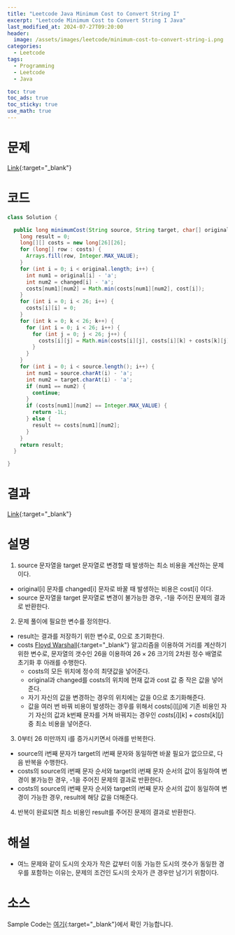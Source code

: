```yaml
---
title: "Leetcode Java Minimum Cost to Convert String I"
excerpt: "Leetcode Minimum Cost to Convert String I Java"
last_modified_at: 2024-07-27T09:20:00
header:
  image: /assets/images/leetcode/minimum-cost-to-convert-string-i.png
categories:
  - Leetcode
tags:
  - Programming
  - Leetcode
  - Java

toc: true
toc_ads: true
toc_sticky: true
use_math: true
---
```

# 문제
[Link](https://leetcode.com/problems/minimum-cost-to-convert-string-i/){:target="_blank"}

# 코드
```java
class Solution {

  public long minimumCost(String source, String target, char[] original, char[] changed, int[] cost) {
    long result = 0;
    long[][] costs = new long[26][26];
    for (long[] row : costs) {
      Arrays.fill(row, Integer.MAX_VALUE);
    }
    for (int i = 0; i < original.length; i++) {
      int num1 = original[i] - 'a';
      int num2 = changed[i] - 'a';
      costs[num1][num2] = Math.min(costs[num1][num2], cost[i]);
    }
    for (int i = 0; i < 26; i++) {
      costs[i][i] = 0;
    }
    for (int k = 0; k < 26; k++) {
      for (int i = 0; i < 26; i++) {
        for (int j = 0; j < 26; j++) {
          costs[i][j] = Math.min(costs[i][j], costs[i][k] + costs[k][j]);
        }
      }
    }
    for (int i = 0; i < source.length(); i++) {
      int num1 = source.charAt(i) - 'a';
      int num2 = target.charAt(i) - 'a';
      if (num1 == num2) {
        continue;
      }
      if (costs[num1][num2] == Integer.MAX_VALUE) {
        return -1L;
      } else {
        result += costs[num1][num2];
      }
    }
    return result;
  }

}
```

# 결과
[Link](https://leetcode.com/problems/minimum-cost-to-convert-string-i/submissions/1334595601/){:target="_blank"}

# 설명
1. source 문자열을 target 문자열로 변경할 때 발생하는 최소 비용을 계산하는 문제이다.
- original[i] 문자를 changed[i] 문자로 바꿀 때 발생하는 비용은 cost[i] 이다.
- source 문자열을 target 문자열로 변경이 불가능한 경우, -1을 주어진 문제의 결과로 반환한다.

2. 문제 풀이에 필요한 변수를 정의한다.
- result는 결과를 저장하기 위한 변수로, 0으로 초기화한다.
- costs [Floyd Warshall](https://en.wikipedia.org/wiki/Floyd%E2%80%93Warshall_algorithm){:target="_blank"} 알고리즘을 이용하여 거리를 계산하기 위한 변수로, 문자열의 갯수인 26을 이용하여 $26 \times 26$ 크기의 2차원 정수 배열로 초기화 후 아래를 수행한다.
  - costs의 모든 위치에 정수의 최댓값을 넣어준다.
  - original과 changed를 costs의 위치에 현재 값과 cost 값 중 작은 값을 넣어준다.
  - 자기 자신의 값을 변경하는 경우의 위치에는 값을 0으로 초기화해준다.
  - 값을 여러 번 바꿔 비용이 발생하는 경우를 위해서 costs[i][j]에 기존 비용인 자기 자신의 값과 k번째 문자를 거쳐 바꿔지는 경우인 $costs[i][k] + costs[k][j]$ 중 최소 비용을 넣어준다.

3. 0부터 26 미만까지 i를 증가시키면서 아래를 반복한다.
- source의 i번째 문자가 target의 i번째 문자와 동일하면 바꿀 필요가 없으므로, 다음 반복을 수행한다.
- costs의 source의 i번째 문자 순서와 target의 i번째 문자 순서의 값이 동일하여 변경이 불가능한 경우, -1을 주어진 문제의 결과로 반환한다.
- costs의 source의 i번째 문자 순서와 target의 i번째 문자 순서의 값이 동일하여 변경이 가능한 경우, result에 해당 값을 더해준다.

4. 반복이 완료되면 최소 비용인 result를 주어진 문제의 결과로 반환한다.

# 해설
- 여느 문제와 같이 도시의 숫자가 작은 값부터 이동 가능한 도시의 갯수가 동일한 경우를 포함하는 이유는, 문제의 조건인 도시의 숫자가 큰 경우만 남기기 위함이다.

# 소스
Sample Code는 [여기](https://github.com/GracefulSoul/leetcode/blob/master/src/main/java/gracefulsoul/problems/MinimumCostToConvertStringI.java){:target="_blank"}에서 확인 가능합니다.